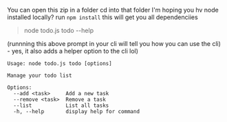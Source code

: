 You can open this zip in a folder
cd into that folder
I'm hoping you hv node installed locally?
run `npm install`
this will get you all dependenciies
> node todo.js todo --help

(runnning this above prompt in your cli will tell you how you can use the cli) - yes, it also adds a helper option to the cli lol)


```
Usage: node todo.js todo [options]

Manage your todo list

Options:
  --add <task>     Add a new task
  --remove <task>  Remove a task
  --list           List all tasks
  -h, --help       display help for command
```
